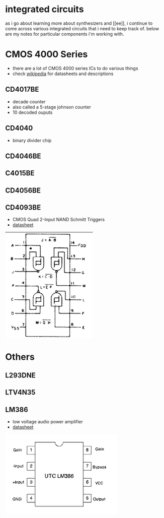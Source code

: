 # integrated circuits

as i go about learning more about synthesizers and [[ee]], i continue to come across various integrated circuits that i need to keep track of. below are my notes for particular components i'm working with.

# CMOS 4000 Series

* there are a lot of CMOS 4000 series ICs to do various things
* check [wikipedia](https://en.wikipedia.org/wiki/List_of_4000-series_integrated_circuits) for datasheets and descriptions

## CD4017BE

* decade counter
* also called a 5-stage johnson counter
* 10 decoded ouputs

## CD4040

* binary divider chip

## CD4046BE

## C4015BE

## CD4056BE

## CD4093BE

* CMOS Quad 2-Input NAND Schmitt Triggers
* [datasheet](https://www.ti.com/lit/ds/symlink/cd4093b.pdf)

<img src="resources/img/dithered_cd4093be.png" />

# Others

## L293DNE

## LTV4N35

## LM386

* low voltage audio power amplifier
* [datasheet](http://www.taydaelectronics.com/datasheets/A-206.pdf)

<img src="resources/img/dithered_lm386.png" />
